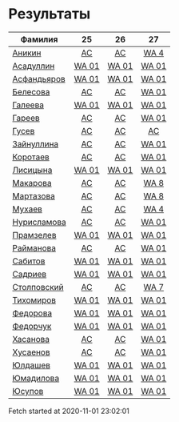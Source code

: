 # Результаты
Фамилия | 25| 26| 27
---|:---:|:---:|:---:
[Аникин](Аникин/README.md)  | [AC](Аникин/25.md) | [AC](Аникин/26.md) | [WA 4](Аникин/27.md)
[Асадуллин](Асадуллин/README.md)  | [WA 01](Асадуллин/25.md) | [WA 01](Асадуллин/26.md) | [WA 01](Асадуллин/27.md)
[Асфандьяров](Асфандьяров/README.md)  | [WA 01](Асфандьяров/25.md) | [WA 01](Асфандьяров/26.md) | [WA 01](Асфандьяров/27.md)
[Белесова](Белесова/README.md)  | [AC](Белесова/25.md) | [AC](Белесова/26.md) | [WA 01](Белесова/27.md)
[Галеева](Галеева/README.md)  | [WA 01](Галеева/25.md) | [WA 01](Галеева/26.md) | [WA 01](Галеева/27.md)
[Гареев](Гареев/README.md)  | [AC](Гареев/25.md) | [AC](Гареев/26.md) | [WA 01](Гареев/27.md)
[Гусев](Гусев/README.md)  | [AC](Гусев/25.md) | [AC](Гусев/26.md) | [AC](Гусев/27.md)
[Зайнуллина](Зайнуллина/README.md)  | [AC](Зайнуллина/25.md) | [AC](Зайнуллина/26.md) | [WA 01](Зайнуллина/27.md)
[Коротаев](Коротаев/README.md)  | [AC](Коротаев/25.md) | [AC](Коротаев/26.md) | [WA 01](Коротаев/27.md)
[Лисицына](Лисицына/README.md)  | [WA 01](Лисицына/25.md) | [WA 01](Лисицына/26.md) | [WA 01](Лисицына/27.md)
[Макарова](Макарова/README.md)  | [AC](Макарова/25.md) | [AC](Макарова/26.md) | [WA 8](Макарова/27.md)
[Мартазова](Мартазова/README.md)  | [AC](Мартазова/25.md) | [AC](Мартазова/26.md) | [WA 8](Мартазова/27.md)
[Мухаев](Мухаев/README.md)  | [AC](Мухаев/25.md) | [AC](Мухаев/26.md) | [WA 4](Мухаев/27.md)
[Нурисламова](Нурисламова/README.md)  | [AC](Нурисламова/25.md) | [AC](Нурисламова/26.md) | [WA 01](Нурисламова/27.md)
[Прамзелев](Прамзелев/README.md)  | [WA 01](Прамзелев/25.md) | [WA 01](Прамзелев/26.md) | [WA 01](Прамзелев/27.md)
[Райманова](Райманова/README.md)  | [AC](Райманова/25.md) | [AC](Райманова/26.md) | [WA 01](Райманова/27.md)
[Сабитов](Сабитов/README.md)  | [WA 01](Сабитов/25.md) | [WA 01](Сабитов/26.md) | [WA 01](Сабитов/27.md)
[Садриев](Садриев/README.md)  | [WA 01](Садриев/25.md) | [WA 01](Садриев/26.md) | [WA 01](Садриев/27.md)
[Столповский](Столповский/README.md)  | [AC](Столповский/25.md) | [AC](Столповский/26.md) | [WA 7](Столповский/27.md)
[Тихомиров](Тихомиров/README.md)  | [WA 01](Тихомиров/25.md) | [WA 01](Тихомиров/26.md) | [WA 01](Тихомиров/27.md)
[Федорова](Федорова/README.md)  | [WA 01](Федорова/25.md) | [WA 01](Федорова/26.md) | [WA 01](Федорова/27.md)
[Федорчук](Федорчук/README.md)  | [WA 01](Федорчук/25.md) | [WA 01](Федорчук/26.md) | [WA 01](Федорчук/27.md)
[Хасанова](Хасанова/README.md)  | [AC](Хасанова/25.md) | [AC](Хасанова/26.md) | [WA 01](Хасанова/27.md)
[Хусаенов](Хусаенов/README.md)  | [AC](Хусаенов/25.md) | [AC](Хусаенов/26.md) | [WA 01](Хусаенов/27.md)
[Юлдашев](Юлдашев/README.md)  | [WA 01](Юлдашев/25.md) | [WA 01](Юлдашев/26.md) | [WA 01](Юлдашев/27.md)
[Юмадилова](Юмадилова/README.md)  | [WA 01](Юмадилова/25.md) | [WA 01](Юмадилова/26.md) | [WA 01](Юмадилова/27.md)
[Юсупов](Юсупов/README.md)  | [WA 01](Юсупов/25.md) | [WA 01](Юсупов/26.md) | [WA 01](Юсупов/27.md)

Fetch started at 2020-11-01 23:02:01
